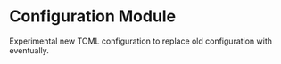 # Configuration Module

Experimental new TOML configuration to replace old configuration with eventually.

